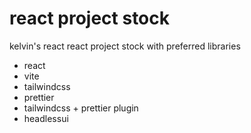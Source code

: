 # react project stock

kelvin's react react project stock with preferred libraries

-   react
-   vite
-   tailwindcss
-   prettier
-   tailwindcss + prettier plugin
-   headlessui
